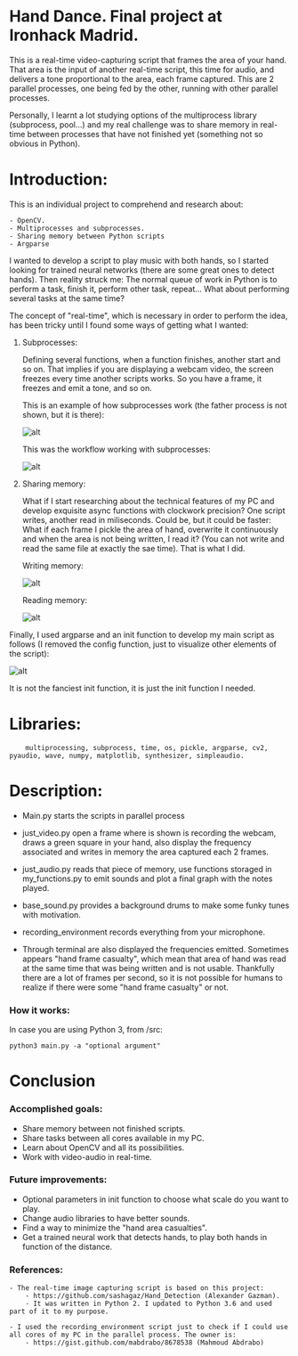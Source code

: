 # Hand Dance. Final project at Ironhack Madrid.

This is a real-time video-capturing script that frames the area of your hand. That area is the input of another real-time script, this time for audio, and delivers a tone proportional to the area, each frame captured. This are 2 parallel processes, one being fed by the other, running with other parallel processes. 

Personally, I learnt a lot studying options of the multiprocess library (subprocess, pool...) and my real challenge was to share memory in real-time between processes that have not finished yet (something not so obvious in Python).


# Introduction:

This is an individual project to comprehend and research about:

    - OpenCV.
    - Multiprocesses and subprocesses.
    - Sharing memory between Python scripts
    - Argparse

I wanted to develop a script to play music with both hands, so I started looking for trained neural networks (there are some great ones to detect hands). Then reality struck me: The normal queue of work in Python is to perform a task, finish it, perform other task, repeat... What about performing several tasks at the same time?

The concept of "real-time", which is necessary in order to perform the idea, has been tricky until I found some ways of getting what I wanted:

1. Subprocesses:

    Defining several functions, when a function finishes, another start and so on. That implies if you are displaying a webcam video, the screen freezes every time another scripts works. So you have a frame, it freezes and emit a tone, and so on.

    This is an example of how subprocesses work (the father process is not shown, but it is there):
    
    ![alt](https://raw.githubusercontent.com/albertovpd/real-time_image-audio_multiprocess/master/output/worker.png "subpro")
    
    This was the workflow working with subprocesses:
    
    ![alt](https://raw.githubusercontent.com/albertovpd/real-time_image-audio_multiprocess/master/output/process.png "subpro")

2. Sharing memory:

    What if I start researching about the technical features of my PC and develop exquisite async functions with clockwork precision? One script writes, another read in miliseconds. Could be, but it could be faster: What if each frame I pickle the area of hand, overwrite it continuously and when the area is not being written, I read it? (You can not write and read the same file at exactly the sae time).
    That is what I did.

    Writing memory:

    ![alt](https://raw.githubusercontent.com/albertovpd/real-time_image-audio_multiprocess/master/output/writing_memory.png "writing")

    Reading memory:

    ![alt](https://raw.githubusercontent.com/albertovpd/real-time_image-audio_multiprocess/master/output/reading%20memory.png "Reading")
    

Finally, I used argparse and an init function to develop my main script as follows (I removed the config function, just to visualize other elements of the script):

![alt](https://github.com/albertovpd/real-time_image-audio_multiprocess/blob/master/output/parallel%20processes.png "parallel")

It is not the fanciest init function, it is just the init function I needed.

# Libraries:

        multiprocessing, subprocess, time, os, pickle, argparse, cv2, pyaudio, wave, numpy, matplotlib, synthesizer, simpleaudio.


# Description:

- Main.py starts the scripts in parallel process
- just_video.py open a frame where is shown is recording the webcam, draws a green square in your hand, also display the frequency associated and writes in memory the area captured each 2 frames.
- just_audio.py reads that piece of memory, use functions storaged in my_functions.py to emit sounds and plot a final graph with the notes played. 
- base_sound.py provides a background drums to make some funky tunes with motivation.
- recording_environment records everything from your microphone.

- Through terminal are also displayed the frequencies emitted. Sometimes appears "hand frame casualty", which mean that area of hand was read at the same time that was being written and is not usable. Thankfully there are a lot of frames per second, so it is not possible for humans to realize if there were some "hand frame casualty" or not.

### How it works:

In case you are using Python 3, from /src:

    python3 main.py -a "optional argument"

# Conclusion

### Accomplished goals:

- Share memory between not finished scripts.
- Share tasks between all cores available in my PC.
- Learn about OpenCV and all its possibilities.
- Work with video-audio in real-time.

### Future improvements:

- Optional parameters in init function to choose what scale do  you want to play.
- Change audio libraries to have better sounds.
- Find a way to minimize the "hand area casualties".
- Get a trained neural work that detects hands, to play both hands in function of the distance.

### References:

    - The real-time image capturing script is based on this project:
        - https://github.com/sashagaz/Hand_Detection (Alexander Gazman).
        - It was written in Python 2. I updated to Python 3.6 and used part of it to my purpose.

    - I used the recording_environment script just to check if I could use all cores of my PC in the parallel process. The owner is:
        - https://gist.github.com/mabdrabo/8678538 (Mahmoud Abdrabo)

        
